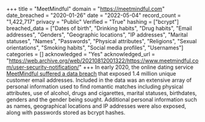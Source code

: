 +++
title = "MeetMindful"
domain = "https://meetmindful.com"
date_breached = "2020-01-26"
date = "2022-05-04"
record_count = "1,422,717"
privacy = "Public"
Verified = "True"
hashing = ["bcrypt"]
breached_data = ["Dates of birth", "Drinking habits", "Drug habits", "Email addresses", "Genders", "Geographic locations", "IP addresses", "Marital statuses", "Names", "Passwords", "Physical attributes", "Religions", "Sexual orientations", "Smoking habits", "Social media profiles", "Usernames"]
categories = []
acknowledged = "Yes"
acknowledged_url = "https://web.archive.org/web/20210812001322/https://www.meetmindful.com/user-security-notification/"
+++
In early 2020, the online dating service <a href="https://www.zdnet.com/article/hacker-leaks-data-of-2-28-million-dating-site-users/" target="_blank" rel="noopener">MeetMindful suffered a data breach</a> that exposed 1.4 million unique customer email addresses. Included in the data was an extensive array of personal information used to find romantic matches including physical attributes, use of alcohol, drugs and cigarettes, marital statuses, birthdates, genders and the gender being sought. Additional personal information such as names, geographical locations and IP addresses were also exposed, along with passwords stored as bcrypt hashes.
